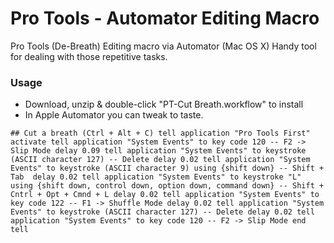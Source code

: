 # Pro Tools - Automator Editing Macro

Pro Tools (De-Breath) Editing macro via Automator (Mac OS X)
Handy tool for dealing with those repetitive tasks.

### Usage ###

* Download, unzip & double-click "PT-Cut Breath.workflow" to install
* In Apple Automator you can tweak to taste.


`## Cut a breath (Ctrl + Alt + C)
tell application "Pro Tools First"
  activate
  tell application "System Events" to key code 120 -- F2 -> Slip Mode
  delay 0.09
  tell application "System Events" to keystroke (ASCII character 127) -- Delete
  delay 0.02
  tell application "System Events" to keystroke (ASCII character 9) using {shift down} -- Shift + Tab 
  delay 0.02
  tell application "System Events" to keystroke "L" using {shift down, control down, option down, command down} -- Shift + Cntrl + Opt + Cmnd + L
  delay 0.02
  tell application "System Events" to key code 122 -- F1 -> Shuffle Mode
  delay 0.02
  tell application "System Events" to keystroke (ASCII character 127) -- Delete
  delay 0.02
  tell application "System Events" to key code 120 -- F2 -> Slip Mode
end tell`